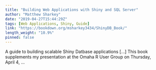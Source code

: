```yaml
---
title: "Building Web Applications with Shiny and SQL Server"
author: "Matthew Sharkey"
date: "2019-04-27T15:44:29Z"
tags: [Web Applications, Shiny, Guide]
link: "https://bookdown.org/msharkey3434/ShinyDB_Book/"
length_weight: "10.9%"
pinned: false
---
```


A guide to building scalable Shiny Datbase applications [...] This book supplements my presentation at the Omaha R User Group on Thursday, April 4, ...
